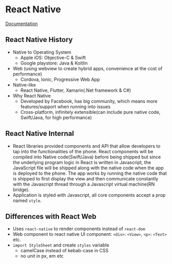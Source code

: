 # React Native
[Documentation](https://reactnative.dev/docs/getting-started)

## React Native History
* Native to Operating System
    * Apple iOS: Objective-C & Swift
    * Google playstore: Java & Koitlin
* Web (using webview to create hybrid apps, convenience at the cost of performance)
    * Cordova, Ionic, Progressive Web App
* Native-like
    * React Native, Flutter, Xamarin(.Net framework & C#)
* Why React Native
    * Developed by Facebook, has big community, which means more features/support when running into issues
    * Cross-platform, infinitely extensible(can include pure native code, Swift/Java, for high performance)

## React Native Internal
* React libraries provided components and API that allow developers to tap into the functionalities of the phone. React components will be compiled into Native code(Swift/Java) before being shipped but since the underlying program logic in React is written in Javascript, the JavaScript file will be shipped along with the native code when the app is deployed to the phone. The app works by running the native code that is shipped to first display the view and then communicate constantly with the Javascript thread through a Javascript virtual machine(RN bridge).
* Application is styled with Javascript, all core components accept a prop named `style`.

## Differences with React Web
* Uses `react-native` to render components instead of `react-dom`
* Web component to react native UI component: `<div>`: `<View>`, `<p>`: `<Text>` etc.
* `import StyleSheet` and create `styles` variable
    * camelCase instead of kebab-case in CSS
    * no unit in px, em etc
